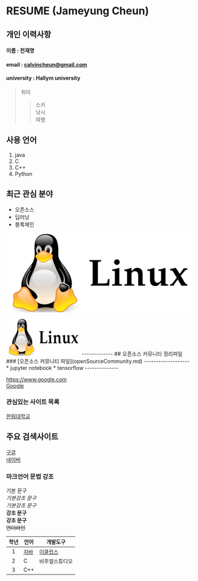 # RESUME (Jameyung Cheun)

## 개인 이력사항  
#### 이름 : 전재명
#### email : calvincheun@gmail.com
#### university : Hallym university

> 취미
>> 스키  
>> 낚시  
>> 여행

## 사용 언어
1. java
2. C
3. C++
4. Python

## 최근 관심 분야
* 오픈소스
* 딥러닝
* 블록체인  

![linux icon](/linux.png)

<img src=linux.png width=200 height=100>
-------------
## 오픈소스 커뮤니티 정리파일
### [오픈소스 커뮤니티 파일](openSourceCommunity.md)
-------------------
* jupyter notebook
* tensorflow
--------------

https://www.google.com   
[Google](https://www.google.com) 
 
### 관심있는 사이트 목록
[한림대학교][hallym]

## 주요 검색사이트 
[구글][google]  
[네이버][naver]

### 마크언어 문법 강조

기본 문구  
*기본강조 문구*  
_기본강조 문구_      
**강조 문구**  
__강조 문구__  
~~언더라인~~

|학년|언어|개발도구|
|:---:|---|---|
|1|[자바](https://www.oracle.com)|[이클립스][eclipse]|
|2|C|비주얼스튜디오|
|3|C++|| 

[google]: https://www.google.com
[naver]: https://www.naver.com
[hallym]: https://www.hallym.ac.kr  
[eclipse]: https://www.eclipse.org

